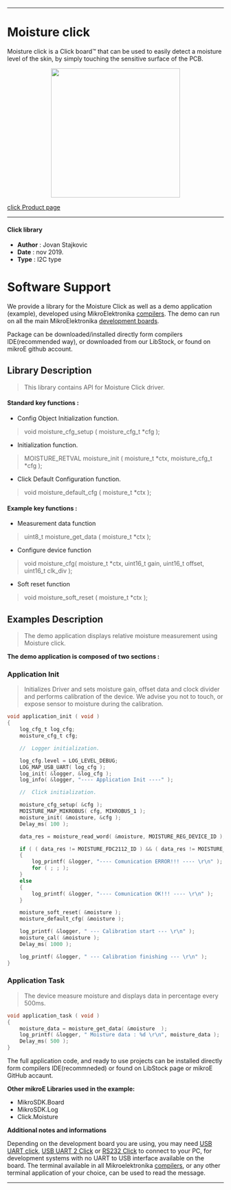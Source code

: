 
 

---
# Moisture click

Moisture click is a Click board™ that can be used to easily detect a moisture level of the skin, by simply touching the sensitive surface of the PCB.

<p align="center">
  <img src="https://download.mikroe.com/images/click_for_ide/moisture_click.png" height=300px>
</p>

[click Product page](https://www.mikroe.com/moisture-click)

---


#### Click library 

- **Author**        : Jovan Stajkovic
- **Date**          : nov 2019.
- **Type**          : I2C type


# Software Support

We provide a library for the Moisture Click 
as well as a demo application (example), developed using MikroElektronika 
[compilers](https://shop.mikroe.com/compilers). 
The demo can run on all the main MikroElektronika [development boards](https://shop.mikroe.com/development-boards).

Package can be downloaded/installed directly form compilers IDE(recommended way), or downloaded from our LibStock, or found on mikroE github account. 

## Library Description

> This library contains API for Moisture Click driver.

#### Standard key functions :

- Config Object Initialization function.
> void moisture_cfg_setup ( moisture_cfg_t *cfg ); 
 
- Initialization function.
> MOISTURE_RETVAL moisture_init ( moisture_t *ctx, moisture_cfg_t *cfg );

- Click Default Configuration function.
> void moisture_default_cfg ( moisture_t *ctx );


#### Example key functions :

- Measurement data function
> uint8_t moisture_get_data ( moisture_t *ctx );
 
- Configure device function
> void  moisture_cfg( moisture_t *ctx, uint16_t gain, uint16_t offset, uint16_t clk_div );

- Soft reset function
> void moisture_soft_reset ( moisture_t *ctx );

## Examples Description

> The demo application displays relative moisture measurement using Moisture click.

**The demo application is composed of two sections :**

### Application Init 

> Initializes Driver and sets moisture gain, offset data and clock divider
> and performs calibration of the device. We advise you not to touch,
> or expose sensor to moisture during the calibration.

```c
void application_init ( void )
{
    log_cfg_t log_cfg;
    moisture_cfg_t cfg;

    //  Logger initialization.

    log_cfg.level = LOG_LEVEL_DEBUG;
    LOG_MAP_USB_UART( log_cfg );
    log_init( &logger, &log_cfg );
    log_info( &logger, "---- Application Init ----" );

    //  Click initialization.

    moisture_cfg_setup( &cfg );
    MOISTURE_MAP_MIKROBUS( cfg, MIKROBUS_1 );
    moisture_init( &moisture, &cfg );
    Delay_ms( 100 );

    data_res = moisture_read_word( &moisture, MOISTURE_REG_DEVICE_ID );

    if ( ( data_res != MOISTURE_FDC2112_ID ) && ( data_res != MOISTURE_FDC2212_ID ) )
    {
        log_printf( &logger, "---- Comunication ERROR!!! ---- \r\n" );
        for ( ; ; );
    }
    else
    {
        log_printf( &logger, "---- Comunication OK!!! ---- \r\n" );
    }

    moisture_soft_reset( &moisture );
    moisture_default_cfg( &moisture );

    log_printf( &logger, " --- Calibration start --- \r\n" );
    moisture_cal( &moisture );
    Delay_ms( 1000 );

    log_printf( &logger, " --- Calibration finishing --- \r\n" );
}
```

### Application Task

> The device measure moisture and displays data in percentage every 500ms.

```c
void application_task ( void )
{
    moisture_data = moisture_get_data( &moisture  );
    log_printf( &logger, " Moisture data : %d \r\n", moisture_data );
    Delay_ms( 500 );
}
```

The full application code, and ready to use projects can be  installed directly form compilers IDE(recommneded) or found on LibStock page or mikroE GitHub accaunt.

**Other mikroE Libraries used in the example:** 

- MikroSDK.Board
- MikroSDK.Log
- Click.Moisture

**Additional notes and informations**

Depending on the development board you are using, you may need 
[USB UART click](https://shop.mikroe.com/usb-uart-click), 
[USB UART 2 Click](https://shop.mikroe.com/usb-uart-2-click) or 
[RS232 Click](https://shop.mikroe.com/rs232-click) to connect to your PC, for 
development systems with no UART to USB interface available on the board. The 
terminal available in all Mikroelektronika 
[compilers](https://shop.mikroe.com/compilers), or any other terminal application 
of your choice, can be used to read the message.



---
